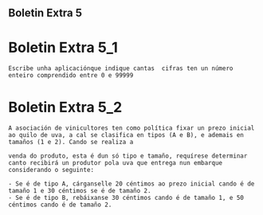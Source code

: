 ## Boletin Extra 5

# Boletin Extra 5_1

    Escribe unha aplicaciónque indique cantas  cifras ten un número enteiro comprendido entre 0 e 99999

# Boletin Extra 5_2

    A asociación de vinicultores ten como política fixar un prezo inicial ao quilo de uva, a cal se clasifica en tipos (A e B), e ademais en tamaños (1 e 2). Cando se realiza a

    venda do produto, esta é dun só tipo e tamaño, requírese determinar canto recibirá un produtor pola uva que entrega nun embarque considerando o seguinte:

    - Se é de tipo A, cárganselle 20 céntimos ao prezo inicial cando é de tamaño 1 e 30 céntimos se é de tamaño 2.
    - Se é de tipo B, rebáixanse 30 céntimos cando é de tamaño 1, e 50 céntimos cando é de tamaño 2.
